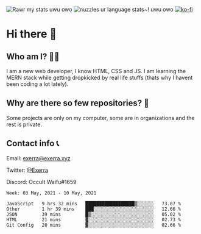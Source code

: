 ![Rawr my stats uwu owo](https://github-readme-stats.vercel.app/api?username=Exerra&show_icons=true&theme=buefy)
![nuzzles ur language stats~! uwu owo](https://github-readme-stats.vercel.app/api/top-langs/?username=Exerra&layout=compact)
[![ko-fi](https://www.ko-fi.com/img/githubbutton_sm.svg)](https://ko-fi.com/X8X130H96)
# Hi there 👋
## Who am I? 🙋‍♀️
I am a new web developer, I know HTML, CSS and JS. I am learning the MERN stack while getting dropkicked by real life stuffs (thats why I havent been coding a lot lately).
## Why are there so few repositories? 🤔
Some projects are only on my computer, some are in organizations and the rest is private.
## Contact info 📞
Email: [exerra@exerra.xyz](mailto:exerra@exerra.xyz)

Twitter: [@Exerra](https://twitter.com/exerra)

Discord: Occult Waifu#1659

<!--START_SECTION:waka-->
```text
Week: 03 May, 2021 - 10 May, 2021

JavaScript   9 hrs 32 mins   ██████████████████▒░░░░░░   73.07 % 
Other        1 hr 39 mins    ███░░░░░░░░░░░░░░░░░░░░░░   12.66 % 
JSON         39 mins         █▒░░░░░░░░░░░░░░░░░░░░░░░   05.02 % 
HTML         21 mins         ▓░░░░░░░░░░░░░░░░░░░░░░░░   02.73 % 
Git Config   20 mins         ▓░░░░░░░░░░░░░░░░░░░░░░░░   02.66 % 
```
<!--END_SECTION:waka-->

